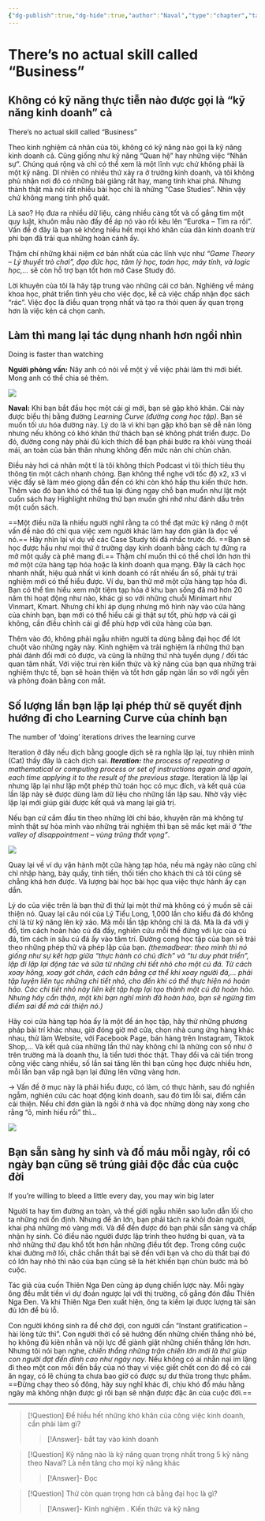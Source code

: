 ```yaml
---
{"dg-publish":true,"dg-hide":true,"author":"Naval","type":"chapter","tags":["rich","Naval"],"title":"18. Không có kỹ năng thực tiễn nào được gọi là “kỹ năng kinh doanh” cả","permalink":"/ban-than/books/lam-giau-khong-can-may-man-naval/18-khong-co-ky-nang-thuc-tien-nao-duoc-goi-la-ky-nang-kinh-doanh-ca/","hide":true,"dgPassFrontmatter":true}
---
```


# There’s no actual skill called “Business”

## Không có kỹ năng thực tiễn nào được gọi là “kỹ năng kinh doanh” cả
There’s no actual skill called “Business”  

Theo kinh nghiệm cá nhân của tôi, không có kỹ năng nào gọi là kỹ năng kinh doanh cả. Cũng giống như kỹ năng “Quan hệ” hay những việc “Nhân sự”. Chúng quá rộng và chỉ có thể xem là một lĩnh vực chứ không phải là một kỹ năng. Dĩ nhiên có nhiều thứ xảy ra ở trường kinh doanh, và tôi không phủ nhận nơi đó có những bài giảng rất hay, mang tính khai phá. Nhưng thành thật mà nói rất nhiều bài học chỉ là những “Case Studies”. Nhìn vậy chứ không mang tính phổ quát.

Là sao? Họ đưa ra nhiều dữ liệu, càng nhiều càng tốt và cố gắng tìm một quy luật, khuôn mẫu nào đấy để áp nó vào rồi kêu lên “Eurơka – Tìm ra rồi”. Vấn đề ở đây là bạn sẽ không hiểu hết mọi khó khăn của dân kinh doanh trừ phi bạn đã trải qua những hoàn cảnh ấy.

Thậm chí những khái niệm cơ bản nhất của các lĩnh vực như *“Game Theory – Lý thuyết trò chơi”, đạo đức học, tâm lý học, toán học, máy tính, và logic học,…* sẽ còn hỗ trợ bạn tốt hơn mớ Case Study đó.

Lời khuyên của tôi là hãy tập trung vào những cái cơ bản. Nghiêng về mảng khoa học, phát triển tình yêu cho việc đọc, kể cả việc chấp nhận đọc sách “rác”. Việc đọc là điều quan trọng nhất và tạo ra thói quen ấy quan trọng hơn là việc kén cá chọn canh.

## Làm thì mang lại tác dụng nhanh hơn ngồi nhìn
Doing is faster than watching

**Người phỏng vấn:** Nãy anh có nói về một ý về việc phải làm thì mới biết. Mong anh có thể chia sẻ thêm.

![](https://i.imgur.com/JFI7lED.png)

**Naval:** Khi bạn bắt đầu học một cái gì mới, bạn sẽ gặp khó khăn. Cái này được biểu thị bằng đường *Learning Curve (đường cong học tập)*. Bạn sẽ muốn tối ưu hóa đường này. Lý do là vì khi bạn gặp khó bạn sẽ dễ nản lòng nhưng nếu không có khó khăn thử thách bạn sẽ không phát triển được. Do đó, đường cong này phải đủ kích thích để bạn phải bước ra khỏi vùng thoải mái, an toàn của bản thân nhưng không đến mức nản chí chùn chân.

Điều này hơi cá nhân một tí là tôi không thích Podcast vì tôi thích tiêu thụ thông tin một cách nhanh chóng. Bạn không thể nghe với tốc độ x2, x3 vì việc đấy sẽ làm méo giọng dẫn đến có khi còn khó hấp thu kiến thức hơn. Thêm vào đó bạn khó có thể tua lại đúng ngay chỗ bạn muốn như lật một cuốn sách hay Highlight những thứ bạn muốn ghi nhớ như đánh dấu trên một cuốn sách.

==Một điều nữa là nhiều người nghĩ rằng ta có thể đạt mức kỹ năng ở một vấn đề nào đó chỉ qua việc xem người khác làm hay đơn giản là đọc về nó.== Hãy nhìn lại ví dụ về các Case Study tôi đã nhắc trước đó. ==Bạn sẽ học được hầu như mọi thứ ở trường dạy kinh doanh bằng cách tự đứng ra mở một quầy cà phê mang đi.== Thậm chí muốn thì có thể chơi lớn hơn thì mở một cửa hàng tạp hóa hoặc là kinh doanh qua mạng. Đây là cách học nhanh nhất, hiệu quả nhất vì kinh doanh có rất nhiều ẩn số, phải tự trải nghiệm mới có thể hiểu được. Ví dụ, bạn thử mở một cửa hàng tạp hóa đi. Bạn có thể tìm hiểu xem một tiệm tạp hóa ở khu bạn sống đã mở hơn 20 năm thì hoạt động như nào, khác gì so với những chuỗi Minimart như Vinmart, Kmart. Nhưng chỉ khi áp dụng nhưng mô hình này vào cửa hàng của chính bạn, bạn mới có thể hiểu cái gì thật sự tốt, phù hợp và cái gì không, cần điều chỉnh cái gì để phù hợp với cửa hàng của bạn. <!--SR:!2023-08-28,3,250!2023-08-29,3,250-->

Thêm vào đó, không phải ngẫu nhiên người ta dùng bằng đại học để lót chuột vào những ngày này. Kinh nghiệm và trải nghiệm là những thứ bạn phải đánh đổi mới có được, và cũng là những thứ nhà tuyển dụng / đối tác quan tâm nhất. Với việc trui rèn kiến thức và kỹ năng của bạn qua những trải nghiệm thực tế, bạn sẽ hoàn thiện và tốt hơn gấp ngàn lần so với ngồi yên và phỏng đoán bằng con mắt.

## Số lượng lần bạn lặp lại phép thử sẽ quyết định hướng đi cho Learning Curve của chính bạn
The number of ‘doing’ iterations drives the learning curve  

Iteration ở đây nếu dịch bằng google dịch sẽ ra nghĩa lặp lại, tuy nhiên mình (Cat) thấy đây là cách dịch sai. ***Iteration:** the process of repeating a mathematical or computing process or set of instructions again and again, each time applying it to the result of the previous stage*. Iteration là lặp lại nhưng lặp lại như lặp một phép thử toán học có mục đích, và kết quả của lần lặp này sẽ được dùng làm dữ liệu cho những lần lặp sau. Nhờ vậy việc lặp lại mới giúp giải được kết quả và mang lại giá trị.

Nếu bạn cứ cắm đầu tin theo những lời chỉ bảo, khuyên răn mà không tự mình thật sự hòa mình vào những trải nghiệm thì bạn sẽ mắc kẹt mãi ở *“the valley of disappointment – vùng trũng thất vọng”*. 

![](https://i.imgur.com/2oYU9ED.png)

Quay lại về ví dụ vận hành một cửa hàng tạp hóa, nếu mà ngày nào cũng chỉ chỉ nhập hàng, bày quầy, tính tiền, thối tiền cho khách thì cả tôi cũng sẽ chẳng khá hơn được. Và lượng bài học bài học qua việc thực hành ấy cạn dần.

Lý do của việc trên là bạn thử đi thử lại một thứ mà không có ý muốn sẽ cải thiện nó. Quay lại câu nói của Lý Tiểu Long, 1,000 lần cho kiểu đá đó không chỉ là từ kỹ năng lên kỹ xảo. Mà mỗi lần tập không chỉ là đá. Mà là đá với ý đồ, tìm cách hoàn hảo cú đá đấy, nghiên cứu mỗi thế đứng với lực của cú đá, tìm cách in sâu cú đá ấy vào tâm trí. Đường cong học tập của bạn sẽ trải theo những phép thử và phép lặp của bạn. *(themadbear: theo mình thì nó giống như sự kết hợp giữa “thực hành có chủ đích” và “tư duy phát triển”, lặp đi lặp lại động tác và sữa từ những chi tiết nhỏ cho một cú đá. Từ cách xoay hông, xoay gót chân, cách cân bằng cơ thể khi xoay người đá,… phải tập luyện liên tục những chi tiết nhỏ, cho đến khi có thể thực hiện nó hoàn hảo. Các chi tiết nhỏ này liên kết tập hợp lại tạo thành một cú đá hoàn hảo. Nhưng hãy cẩn thận, một khi bạn nghĩ mình đã hoàn hảo, bạn sẽ ngừng tìm điểm sai để mà cải thiện nó.)*

Hãy coi cửa hàng tạp hóa ấy là một đề án học tập, hãy thử những phương pháp bài trí khác nhau, giờ đóng giờ mở cửa, chọn nhà cung ứng hàng khác nhau, thử làm Website, với Facebook Page, bán hàng trên Instagram, Tiktok Shop,… Và kết quả của những lần thử này không chỉ là những con số như ở trên trường mà là doanh thu, là tiền tươi thóc thật. Thay đổi và cải tiến trong công việc càng nhiều, số lần sai tăng lên thì bạn cũng học được nhiều hơn, mỗi lần bạn vấp ngã bạn lại đứng lên vững vàng hơn.

→ Vấn đề ở mục này là phải hiểu được, có làm, có thực hành, sau đó nghiền ngẫm, nghiên cứu các hoạt động kinh doanh, sau đó tìm lỗi sai, điểm cần cải thiện. Nếu chỉ đơn giản là ngồi ở nhà và đọc những dòng này xong cho rằng “ô, mình hiểu rồi” thì…

![](https://i.imgur.com/McD714J.gif)


## Bạn sẵn sàng hy sinh và đổ máu mỗi ngày, rồi có ngày bạn cũng sẽ trúng giải độc đắc của cuộc đời
If you’re willing to bleed a little every day, you may win big later  

Người ta hay tìm đường an toàn, và thế giới ngẫu nhiên sao luôn dẫn lối cho ta những nơi ổn định. Nhưng để ăn lớn, bạn phải tách ra khỏi đoàn người, khai phá những mỏ vàng mới. Và để đến được đó bạn phải sẵn sàng và chấp nhận hy sinh. Có điều não người được lập trình theo hướng bi quan, và ta nhớ những thứ đau khổ tốt hơn hẳn những điều tốt đẹp. Trong công cuộc khai đường mở lối, chắc chắn thất bại sẽ đến với bạn và cho dù thất bại đó có lớn hay nhỏ thì não của bạn cũng sẽ la hét khiến bạn chùn bước mà bỏ cuộc.

Tác giả của cuốn Thiên Nga Đen cũng áp dụng chiến lược này. Mỗi ngày ông đều mất tiền vì dự đoán ngược lại với thị trường, cố gắng đón đầu Thiên Nga Đen. Và khi Thiên Nga Đen xuất hiện, ông ta kiếm lại được lượng tài sản đủ lớn để bù lỗ.

Con người không sinh ra để chờ đợi, con người cần “Instant gratification – hài lòng tức thì”. Con người thời cổ sẽ hướng đến những chiến thắng nhỏ bé, họ không đủ kiên nhẫn và nội lực để giành giật những chiến thắng lớn hơn. Nhưng tôi nói bạn nghe, *chiến thắng những trận chiến lớn mới là thứ giúp con người đạt đến đỉnh cao như ngày nay*. Nếu không có ai nhẫn nại im lặng đi theo một con mồi đến bầy của nó thay vì việc giết chết con đó để có cái ăn ngay, có lẽ chúng ta chưa bao giờ có được sự dư thừa trong thực phẩm. ==Đừng chạy theo số đông, hãy suy nghĩ khác đi, chịu khó đổ máu hằng ngày mà không nhận được gì rồi bạn sẽ nhận được đặc ân của cuộc đời.== <!--SR:!2023-08-28,3,250-->


---

> [!Question] Để hiểu hết những khó khăn của công việc kinh doanh, cần phải làm gì?
>> [!Answer]-
>> bắt tay vào kinh doanh <!--SR:!2023-08-28,3,250-->

> [!Question] Kỹ năng nào là kỹ năng quan trọng nhất trong 5 kỹ năng theo Naval? Là nền tảng cho mọi kỹ năng khác
>> [!Answer]-
>> Đọc <!--SR:!2023-08-28,3,250-->

> [!Question] Thứ còn quan trọng hơn cả bằng đại học là gì?
>> [!Answer]-
>> Kinh nghiệm
>> .
>> Kiến thức và kỹ năng <!--SR:!2023-08-28,3,250-->



